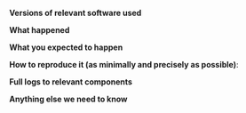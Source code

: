 <!--
Template relevant to bug reports only!

Keep issue title verbose enough and add prefix telling
about what components it touches e.g "query:" or ".*:"
-->

**Versions of relevant software used**

**What happened**

**What you expected to happen**

**How to reproduce it (as minimally and precisely as possible)**:

**Full logs to relevant components**

<!--
Uncomment if you would like to post collapsible logs:

<details>Logs
<p>

```
```

</p>
</details>
-->

**Anything else we need to know**

<!--
Uncomment and fill if you use not casual environment or if it might be relevant.

**Environment**:
- OS (e.g. from /etc/os-release):
- Kernel (e.g. `uname -a`):
- Others:

-->
